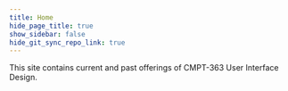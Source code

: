 ```yaml
---
title: Home
hide_page_title: true
show_sidebar: false
hide_git_sync_repo_link: true
---
```


This site contains current and past offerings of CMPT-363 User Interface Design.
